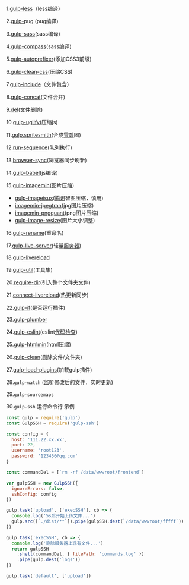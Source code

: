 ### 



1.[gulp-less](https://github.com/stevelacy/gulp-less)（less编译）

2.[gulp-](https://github.com/stevelacy/gulp-less)pug (pug编译)

3.[gulp-sass](https://github.com/dlmanning/gulp-sass)(sass编译)

4.[gulp-compass](https://github.com/appleboy/gulp-compass)(sass编译)

5.[gulp-autoprefixer](https://github.com/sindresorhus/gulp-autoprefixer)(添加CSS3前缀)

6.[gulp-clean-css](https://github.com/scniro/gulp-clean-css)(压缩CSS)

7.[gulp-include](https://github.com/wiledal/gulp-include)（文件包含）

8.[gulp-concat](https://github.com/contra/gulp-concat)(文件合并)

9.[del](https://github.com/sindresorhus/del)(文件删除)

10.[gulp-uglify](https://github.com/terinjokes/gulp-uglify)(压缩js)

11.[gulp.spritesmith](https://github.com/twolfson/gulp.spritesmith)(合成[雪碧](https://www.baidu.com/s?wd=%E9%9B%AA%E7%A2%A7&tn=24004469_oem_dg&rsv_dl=gh_pl_sl_csd)图)

12.[run-sequence](https://github.com/OverZealous/run-sequence)(队列执行)

13.[browser-sync](https://github.com/BrowserSync/browser-sync)(浏览器同步刷新)

14.[gulp-babel](https://github.com/babel/gulp-babel)(js编译)

15.[gulp-imagemin](https://github.com/sindresorhus/gulp-imagemin)(图片压缩)

* [gulp-imageisux](https://github.com/targetkiller/gulp-imageisux)([腾讯](https://www.baidu.com/s?wd=%E8%85%BE%E8%AE%AF&tn=24004469_oem_dg&rsv_dl=gh_pl_sl_csd)智图压缩，慎用)
* [imagemin-jpegtran](https://github.com/imagemin/imagemin-jpegtran)(jpg图片压缩)
* [imagemin-pngquant](https://github.com/imagemin/imagemin-pngquant)(png图片压缩)
* [gulp-image-resize](https://github.com/scalableminds/gulp-image-resize)(图片大小调整)

16.[gulp-rename](https://github.com/hparra/gulp-rename)(重命名)

17.[gulp-live-server](https://github.com/gimm/gulp-live-server)(轻量[服务器](https://www.baidu.com/s?wd=%E6%9C%8D%E5%8A%A1%E5%99%A8&tn=24004469_oem_dg&rsv_dl=gh_pl_sl_csd))

18.[gulp-livereload](https://github.com/vohof/gulp-livereload)

19.[gulp-util](https://github.com/gulpjs/gulp-util)(工具集)

20.[require-dir](https://github.com/aseemk/requireDir)(引入整个文件夹文件)

21.[connect-livereload](https://github.com/intesso/connect-livereload)(热更新同步)

22.[gulp-if](https://github.com/robrich/gulp-if)(是否运行插件)

23.[gulp-plumber](https://github.com/floatdrop/gulp-plumber)

24.[gulp-eslint](https://github.com/adametry/gulp-eslint)(eslint[代码检查](https://www.baidu.com/s?wd=%E4%BB%A3%E7%A0%81%E6%A3%80%E6%9F%A5&tn=24004469_oem_dg&rsv_dl=gh_pl_sl_csd))

25.[gulp-htmlmin](https://github.com/jonschlinkert/gulp-htmlmin)(html压缩)

26.[gulp-clean](https://github.com/peter-vilja/gulp-clean)(删除文件/文件夹)

27.[gulp-load-plugins](https://github.com/jackfranklin/gulp-load-plugins)(加载gulp插件)

28.`gulp-watch` (监听修改后的文件，实时更新)

29.`gulp-sourcemaps`


30.`gulp-ssh` 运行命令行
示例
```javascript
const gulp = require('gulp')
const GulpSSH = require('gulp-ssh')

const config = {
  host: '111.22.xx.xx',
  port: 22,
  username: 'root123',
  password: '123456@qq.com'
}

const commandDel = [`rm -rf /data/wwwroot/frontend`]

var gulpSSH = new GulpSSH({
  ignoreErrors: false,
  sshConfig: config
})

gulp.task('upload', ['execSSH'], cb => {
  console.log('5s后开始上传文件...')
  gulp.src([`./dist/**`]).pipe(gulpSSH.dest(`/data/wwwroot/fffff`))
})

gulp.task('execSSH', cb => {
  console.log('删除服务器上现有文件...')
  return gulpSSH
    .shell(commandDel, { filePath: 'commands.log' })
    .pipe(gulp.dest('logs'))
})

gulp.task('default', ['upload'])
```